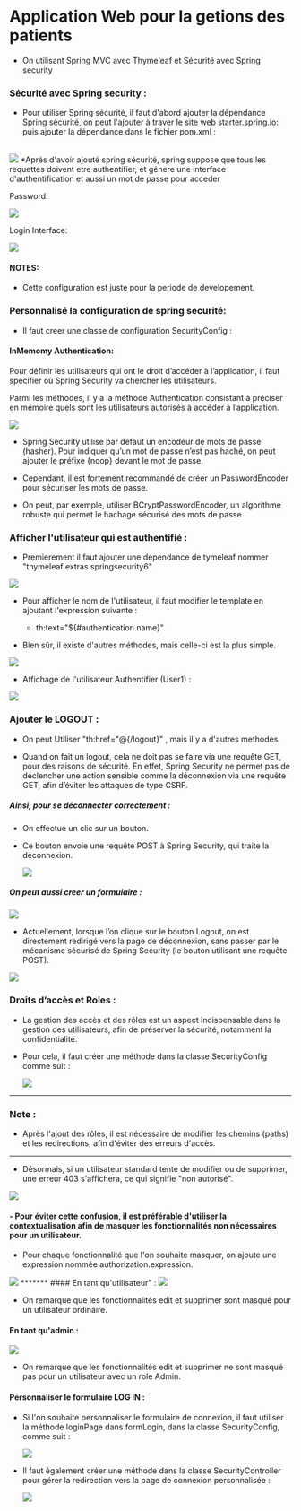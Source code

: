 # Application Web pour la getions des patients 

* On utilisant Spring MVC avec Thymeleaf et Sécurité avec Spring security


### Sécurité avec Spring security :

* Pour utiliser Spring sécurité, il faut d'abord ajouter la dépendance Spring sécurité, on peut l'ajouter à traver le site web starter.spring.io:
puis ajouter la dépendance dans le fichier pom.xml : 

<br>
    <img src="captures/dep_securite.png">
*Aprés d'avoir ajouté spring sécurité, spring suppose que tous les 
requettes doivent etre authentifier, et génere une interface d'authentification et aussi un mot de passe pour acceder

Password: 

<img src="captures/pass.png">

Login Interface:

<img src="captures/login.png">

#### NOTES: 
* Cette configuration est juste pour la periode de developement.

### Personnalisé la configuration de spring securité: 
* Il faut creer une classe de configuration SecurityConfig :

#### InMemomy Authentication: 
Pour définir les utilisateurs qui ont le droit d’accéder à l’application, il faut spécifier où Spring Security va chercher les utilisateurs.

Parmi les méthodes, il y a la méthode Authentication consistant à préciser en mémoire quels sont les utilisateurs autorisés à accéder à l’application.
    
<img src="captures/classSec.png">

* Spring Security utilise par défaut un encodeur de mots de passe (hasher).
Pour indiquer qu’un mot de passe n’est pas haché, on peut ajouter le préfixe {noop} devant le mot de passe.

* Cependant, il est fortement recommandé de créer un PasswordEncoder pour sécuriser les mots de passe.

* On peut, par exemple, utiliser BCryptPasswordEncoder, un algorithme robuste qui permet le hachage sécurisé des mots de passe.

### Afficher l'utilisateur qui est authentifié : 
* Premierement il faut ajouter une dependance de tymeleaf nommer "thymeleaf extras springsecurity6"

<img src="captures/thymleaf.png">

* Pour afficher le nom de l'utilisateur, il faut modifier le template en ajoutant l'expression suivante :
    * th:text="${#authentication.name}"

* Bien sûr, il existe d'autres méthodes, mais celle-ci est la plus simple.

<img src="captures/auth.png">

* Affichage de l'utilisateur Authentifier (User1) : 

<img src="captures/user.png">

### Ajouter le LOGOUT : 
* On peut Utiliser "th:href="@{/logout}" , mais il y a d'autres methodes.

* Quand on fait un logout, cela ne doit pas se faire via une requête GET, pour des raisons de sécurité.
 En effet, Spring Security ne permet pas de déclencher une action sensible comme la déconnexion via une requête GET, 
 afin d’éviter les attaques de type CSRF. 
##### Ainsi, pour se déconnecter correctement :
  * On effectue un clic sur un bouton.
  * Ce bouton envoie une requête POST à Spring Security, qui traite la déconnexion.

    <img src="captures/buttonlog.png">


##### On peut aussi creer un formulaire :

 <img src="captures/formlogout.png">

* Actuellement, lorsque l’on clique sur le bouton Logout, on est directement redirigé vers la page de déconnexion, sans passer par 
le mécanisme sécurisé de Spring Security (le bouton utilisant une requête POST). 


<img src="captures/logout.png">

### Droits d’accès et Roles :
* La gestion des accès et des rôles est un aspect indispensable dans la gestion des utilisateurs, afin de préserver la sécurité, notamment la confidentialité.

* Pour cela, il faut créer une méthode dans la classe SecurityConfig comme suit :

  <img src="captures/securityRole.png">
***** 
### Note :
* Après l'ajout des rôles, il est nécessaire de modifier les chemins (paths) et les redirections, afin d'éviter des erreurs d'accès.
***** 
* Désormais, si un utilisateur standard tente de modifier ou de supprimer, une erreur 403 s'affichera, ce qui signifie "non autorisé".

<img src="captures/erro403.png">

#### - Pour éviter cette confusion, il est préférable d'utiliser la contextualisation afin de masquer les fonctionnalités non nécessaires pour un utilisateur.
*  Pour chaque fonctionnalité que l'on souhaite masquer, on ajoute une expression nommée authorization.expression.
<img src="captures/contex.png">
******* 
#### En tant qu'utilisateur" :
<img src="captures/userrole.png"> 

* On remarque que les fonctionnalités edit et supprimer sont masqué pour un utilisateur ordinaire.

#### En tant qu'admin : 
<img src="captures/adminrole.png">

* On remarque que les fonctionnalités edit et supprimer ne sont masqué pas pour un utilisateur avec un role Admin.

#### Personnaliser le formulaire LOG IN :
* Si l'on souhaite personnaliser le formulaire de connexion, il faut utiliser la méthode loginPage dans formLogin, dans la classe SecurityConfig, comme suit :

    <img src="captures/formlogin.png">
  

* Il faut également créer une méthode dans la classe SecurityController pour gérer la redirection vers la page de connexion personnalisée :

    <img src="captures/logget.png">



 






